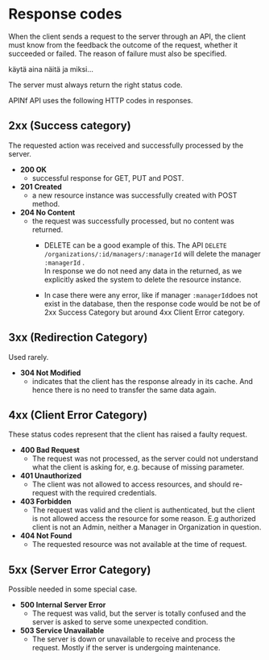 # Response codes

When the client sends a request to the server through an API, the client must know from the feedback the outcome of the request, whether it succeeded or failed. The reason of failure must also be specified.

käytä aina näitä ja miksi...

The server must always return the right status code.

APINf API uses the following HTTP codes in responses.

## 2xx \(Success category\)

The requested action was received and successfully processed by the server.

* **200 OK** 
  * successful response for GET, PUT and POST.
* **201 Created** 
  * a new resource instance was successfully created with POST method.
* **204 No Content** 
  * the request was successfully processed, but no content was returned.
    * DELETE can be a good example of this. 
      The API `DELETE /organizations/:id/managers/:managerId` will delete the manager `:managerId` .   
      In response we do not need any data in the returned, as we explicitly asked the system to delete the resource instance. 

    * In case there were any error, like if manager `:managerId`does not exist in the database, then the response code would be not be of 2xx Success Category but around 4xx Client Error category.

## 3xx \(Redirection Category\)

Used rarely.

* **304 Not Modified** 
  * indicates that the client has the response already in its cache. And hence there is no need to transfer the same data again.

## 4xx \(Client Error Category\)

These status codes represent that the client has raised a faulty request.

* **400 Bad Request** 
  * The request was not processed, as the server could not understand what the client is asking for, e.g. because of missing parameter.
* **401 Unauthorized** 
  * The client was not allowed to access resources, and should re-request with the required credentials.
* **403 Forbidden** 
  * The request was valid and the client is authenticated, but the client is not allowed access the resource for some reason. E.g authorized client is not an Admin, neither a Manager in Organization in question.
* **404 Not Found** 
  * The requested resource was not available at the time of request.



## 5xx \(Server Error Category\)

Possible needed in some special case.

* **500 Internal Server Error** 
  * The request was valid, but the server is totally confused and the server is asked to serve some unexpected condition.
* **503 Service Unavailable** 
  * The server is down or unavailable to receive and process the request. Mostly if the server is undergoing maintenance.



